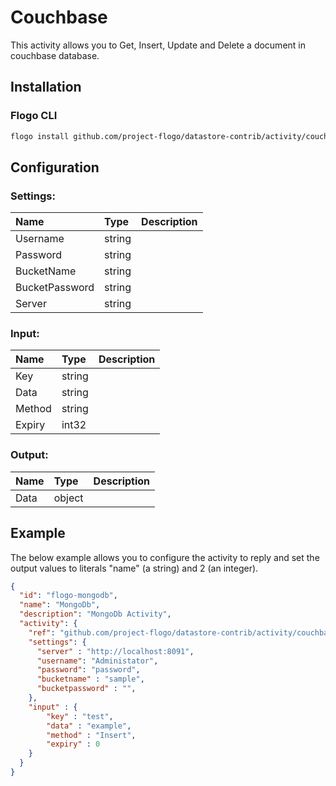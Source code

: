 # Couchbase
This activity allows you to Get, Insert, Update and Delete a document in couchbase database.

## Installation

### Flogo CLI
```bash
flogo install github.com/project-flogo/datastore-contrib/activity/couchbase
```

## Configuration

### Settings:
| Name              | Type   | Description
| :---              | :---   | :---
| Username          | string |     
| Password          | string |     
| BucketName        | string |     
| BucketPassword    | string |     
| Server            | string |     


### Input: 

| Name       | Type   | Description
| :---       | :---   | :---
| Key        | string |     
| Data       | string |     
| Method     | string |     
| Expiry     | int32  |     

### Output:

| Name       | Type   | Description
| :---       | :---   | :---
| Data       | object | 

## Example
The below example allows you to configure the activity to reply and set the output values to literals "name" (a string) and 2 (an integer).

```json
{
  "id": "flogo-mongodb",
  "name": "MongoDb",
  "description": "MongoDb Activity",
  "activity": {
    "ref": "github.com/project-flogo/datastore-contrib/activity/couchbase",
    "settings": {
      "server" : "http://localhost:8091",
      "username": "Administator",
      "password": "password",
      "bucketname" : "sample",
      "bucketpassword" : "",
    },
    "input" : {
        "key" : "test",
        "data" : "example",
        "method" : "Insert",
        "expiry" : 0
    }
  }
}
```